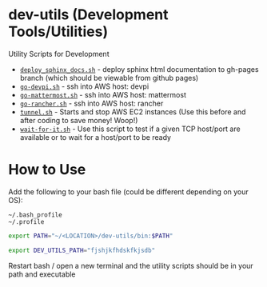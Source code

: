 # dev-utils (Development Tools/Utilities)
Utility Scripts for Development 

* [`deploy_sphinx_docs.sh`](https://github.com/JTarball/dev-utils/blob/master/bin/deploy_sphinx_docs.sh) - deploy sphinx html documentation to gh-pages branch (which should be viewable from github pages)
* [`go-devpi.sh`](https://github.com/JTarball/dev-utils/blob/master/bin/go_devpi.sh) - ssh into AWS host: devpi
* [`go-mattermost.sh`](https://github.com/JTarball/dev-utils/blob/master/bin/go_mattermost.sh) - ssh into AWS host: mattermost
* [`go-rancher.sh`](https://github.com/JTarball/dev-utils/blob/master/bin/go_rancher.sh) - ssh into AWS host: rancher
* [`tunnel.sh`](https://github.com/JTarball/dev-utils/blob/master/bin/tunnel.sh) - Starts and stop AWS EC2 instances (Use this before and after coding to save money! Woop!)
* [`wait-for-it.sh`](https://github.com/JTarball/dev-utils/blob/master/bin/wait-for-it.sh) - Use this script to test if a given TCP host/port are available or to wait for a host/port to be ready


# How to Use

Add the following to your bash file (could be different depending on your OS):

```
~/.bash_profile
~/.profile
```

```bash
export PATH="~/<LOCATION>/dev-utils/bin:$PATH"

export DEV_UTILS_PATH="fjshjkfhdskfkjsdb"
```

Restart bash / open a new terminal and the utility scripts should be in your path and executable 
